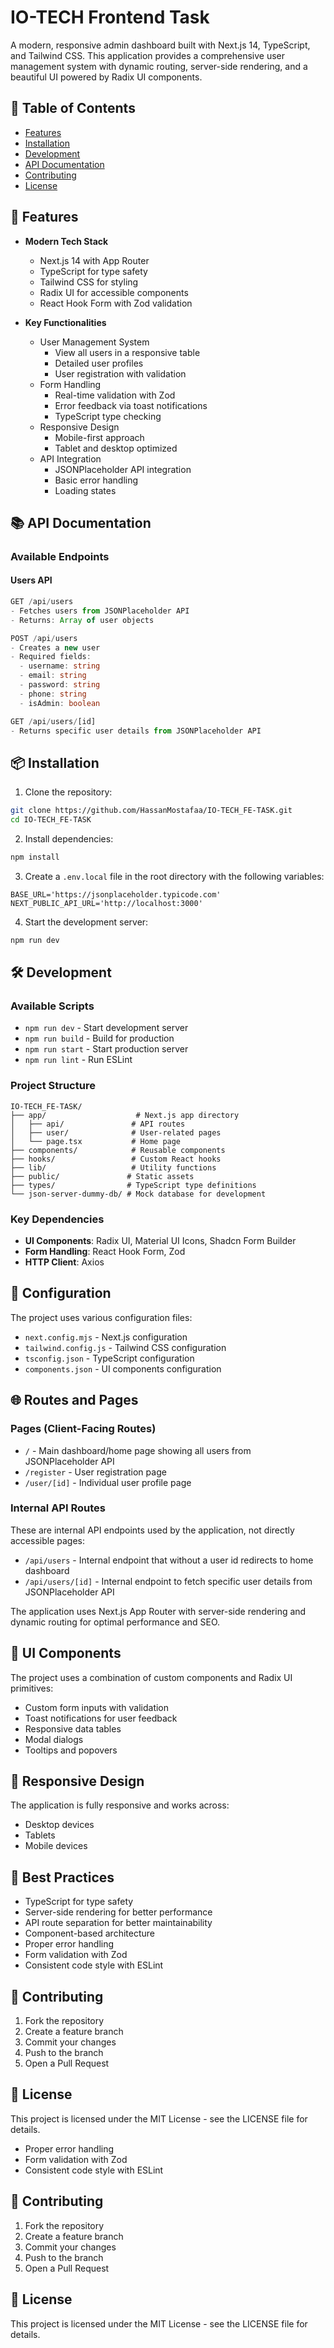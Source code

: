 # IO-TECH Frontend Task

A modern, responsive admin dashboard built with Next.js 14, TypeScript, and Tailwind CSS. This application provides a comprehensive user management system with dynamic routing, server-side rendering, and a beautiful UI powered by Radix UI components.

## 🎯 Table of Contents

- [Features](#-features)
- [Installation](#-installation)
- [Development](#️-development)
- [API Documentation](#-api-documentation)
- [Contributing](#-contributing)
- [License](#-license)

## 🚀 Features

- **Modern Tech Stack**

  - Next.js 14 with App Router
  - TypeScript for type safety
  - Tailwind CSS for styling
  - Radix UI for accessible components
  - React Hook Form with Zod validation

- **Key Functionalities**
  - User Management System
    - View all users in a responsive table
    - Detailed user profiles
    - User registration with validation
  - Form Handling
    - Real-time validation with Zod
    - Error feedback via toast notifications
    - TypeScript type checking
  - Responsive Design
    - Mobile-first approach
    - Tablet and desktop optimized
  - API Integration
    - JSONPlaceholder API integration
    - Basic error handling
    - Loading states

## 📚 API Documentation

### Available Endpoints

#### Users API

```typescript
GET /api/users
- Fetches users from JSONPlaceholder API
- Returns: Array of user objects

POST /api/users
- Creates a new user
- Required fields:
  - username: string
  - email: string
  - password: string
  - phone: string
  - isAdmin: boolean

GET /api/users/[id]
- Returns specific user details from JSONPlaceholder API
```

## 📦 Installation

1. Clone the repository:

```bash
git clone https://github.com/HassanMostafaa/IO-TECH_FE-TASK.git
cd IO-TECH_FE-TASK
```

2. Install dependencies:

```bash
npm install
```

3. Create a `.env.local` file in the root directory with the following variables:

```env
BASE_URL='https://jsonplaceholder.typicode.com'
NEXT_PUBLIC_API_URL='http://localhost:3000'
```

4. Start the development server:

```bash
npm run dev
```

## 🛠️ Development

### Available Scripts

- `npm run dev` - Start development server
- `npm run build` - Build for production
- `npm run start` - Start production server
- `npm run lint` - Run ESLint

### Project Structure

```
IO-TECH_FE-TASK/
├── app/                    # Next.js app directory
│   ├── api/               # API routes
│   ├── user/              # User-related pages
│   └── page.tsx           # Home page
├── components/            # Reusable components
├── hooks/                 # Custom React hooks
├── lib/                   # Utility functions
├── public/               # Static assets
├── types/                # TypeScript type definitions
└── json-server-dummy-db/ # Mock database for development
```

### Key Dependencies

- **UI Components**: Radix UI, Material UI Icons, Shadcn Form Builder
- **Form Handling**: React Hook Form, Zod
- **HTTP Client**: Axios

## 🔧 Configuration

The project uses various configuration files:

- `next.config.mjs` - Next.js configuration
- `tailwind.config.js` - Tailwind CSS configuration
- `tsconfig.json` - TypeScript configuration
- `components.json` - UI components configuration

## 🌐 Routes and Pages

### Pages (Client-Facing Routes)

- `/` - Main dashboard/home page showing all users from JSONPlaceholder API
- `/register` - User registration page
- `/user/[id]` - Individual user profile page

### Internal API Routes

These are internal API endpoints used by the application, not directly accessible pages:

- `/api/users` - Internal endpoint that without a user id redirects to home dashboard
- `/api/users/[id]` - Internal endpoint to fetch specific user details from JSONPlaceholder API

The application uses Next.js App Router with server-side rendering and dynamic routing for optimal performance and SEO.

## 🎨 UI Components

The project uses a combination of custom components and Radix UI primitives:

- Custom form inputs with validation
- Toast notifications for user feedback
- Responsive data tables
- Modal dialogs
- Tooltips and popovers

## 📱 Responsive Design

The application is fully responsive and works across:

- Desktop devices
- Tablets
- Mobile devices

## 🔐 Best Practices

- TypeScript for type safety
- Server-side rendering for better performance
- API route separation for better maintainability
- Component-based architecture
- Proper error handling
- Form validation with Zod
- Consistent code style with ESLint

## 🤝 Contributing

1. Fork the repository
2. Create a feature branch
3. Commit your changes
4. Push to the branch
5. Open a Pull Request

## 📄 License

This project is licensed under the MIT License - see the LICENSE file for details.

- Proper error handling
- Form validation with Zod
- Consistent code style with ESLint

## 🤝 Contributing

1. Fork the repository
2. Create a feature branch
3. Commit your changes
4. Push to the branch
5. Open a Pull Request

## 📄 License

This project is licensed under the MIT License - see the LICENSE file for details.
